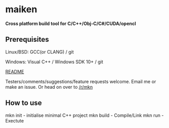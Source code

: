 # maiken

**Cross platform build tool for C/C++/Obj-C/C#/CUDA/opencl** 

## Prerequisites
  Linux/BSD: GCC(or CLANG) / git
  
  Windows:   Visual C++ / Windows SDK 10+ / git

[README](https://raw.githubusercontent.com/Dekken/maiken/master/README.noformat)

Testers/comments/suggestions/feature requests welcome. Email me or make an issue. Or head on over to [/r/mkn](http://reddit.com/r/mkn)


## How to use

mkn init      - initialise minimal C++ project
mkn build     - Compile/Link
mkn run       - Exectute
